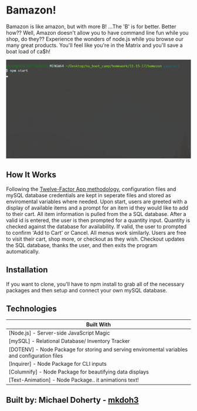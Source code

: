 # Bamazon!


Bamazon is like amazon, but with more B! ...The 'B' is for better. Better how?? Well, Amazon doesn't allow you to have command line fun while you shop, do they?? Experience the wonders of node.js while you browse our many great products. You'll feel like you're in the Matrix and you'll save a boat load of ca$h!  


![](md_bamazon.gif)




## How It Works
Following the [Twelve-Factor App methodology](https://12factor.net/config), configuration files and mySQL database credentials are kept in seperate files and stored as enviromental variables where needed. Upon start, users are greeted with a display of available items and a prompt for an item id they would like to add to their cart. All item information is pulled from the a SQL database. After a valid id is entered, the user is then prompted for a quantity input. Quantity is checked against the database for availability. If valid, the user to prompted to confirm 'Add to Cart' or Cancel. All menus work similarly. Users are free to visit their cart, shop more, or checkout as they wish. Checkout updates the SQL database, thanks the user, and then exits the program automatically. 

## Installation

If you want to clone, you'll have to npm install to grab all of the necessary packages and then setup and connect your own mySQL database.   


## Technologies

| Built With   
| ------------- 
| [Node.js] - Server-side JavaScript Magic 
| [mySQL] -  Relational Database/ Inventory Tracker
| [DOTENV] - Node Package for storing and serving enviromental variables and configuration files
| [Inquirer] - Node Package for CLI inputs
| [Columnify] - Node Package for beautifying data displays
| [Text-Animation] - Node Package.. it animations text!


## Built by: **Michael Doherty** - [mkdoh3](https://github.com/mkdoh3)

